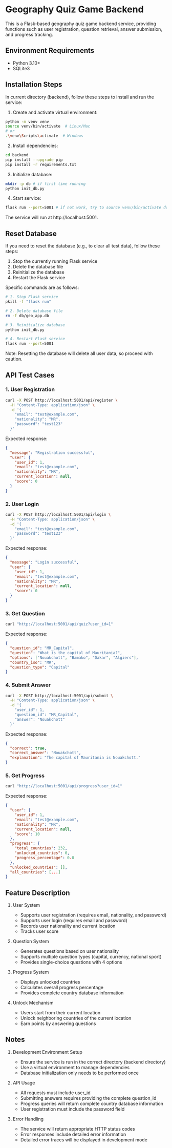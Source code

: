 # Geography Quiz Game Backend

This is a Flask-based geography quiz game backend service, providing functions such as user registration, question retrieval, answer submission, and progress tracking.

## Environment Requirements
- Python 3.10+
- SQLite3

## Installation Steps
In current directory (backend), follow these steps to install and run the service:

1. Create and activate virtual environment:
```bash
python -m venv venv
source venv/bin/activate  # Linux/Mac
# or
.\venv\Scripts\activate  # Windows
```

2. Install dependencies:
```bash
cd backend
pip install --upgrade pip
pip install -r requirements.txt
```

3. Initialize database:
```bash
mkdir -p db # if first time running
python init_db.py
```

4. Start service:
```bash
flask run --port=5001 # if not work, try to source venv/bin/activate double times
```

The service will run at http://localhost:5001.

## Reset Database
If you need to reset the database (e.g., to clear all test data), follow these steps:

1. Stop the currently running Flask service
2. Delete the database file
3. Reinitialize the database
4. Restart the Flask service

Specific commands are as follows:
```bash
# 1. Stop Flask service
pkill -f "flask run"

# 2. Delete database file
rm -f db/geo_app.db

# 3. Reinitialize database
python init_db.py

# 4. Restart Flask service
flask run --port=5001
```

Note: Resetting the database will delete all user data, so proceed with caution.

## API Test Cases

### 1. User Registration
```bash
curl -X POST http://localhost:5001/api/register \
  -H "Content-Type: application/json" \
  -d '{
    "email": "test@example.com",
    "nationality": "MR",
    "password": "test123"
  }'
```

Expected response:
```json
{
  "message": "Registration successful",
  "user": {
    "user_id": 1,
    "email": "test@example.com",
    "nationality": "MR",
    "current_location": null,
    "score": 0
  }
}
```

### 2. User Login
```bash
curl -X POST http://localhost:5001/api/login \
  -H "Content-Type: application/json" \
  -d '{
    "email": "test@example.com",
    "password": "test123"
  }'
```

Expected response:
```json
{
  "message": "Login successful",
  "user": {
    "user_id": 1,
    "email": "test@example.com",
    "nationality": "MR",
    "current_location": null,
    "score": 0
  }
}
```

### 3. Get Question
```bash
curl "http://localhost:5001/api/quiz?user_id=1"
```

Expected response:
```json
{
  "question_id": "MR_Capital",
  "question": "What is the capital of Mauritania?",
  "options": ["Nouakchott", "Bamako", "Dakar", "Algiers"],
  "country_iso": "MR",
  "question_type": "Capital"
}
```

### 4. Submit Answer
```bash
curl -X POST http://localhost:5001/api/submit \
  -H "Content-Type: application/json" \
  -d '{
    "user_id": 1,
    "question_id": "MR_Capital",
    "answer": "Nouakchott"
  }'
```

Expected response:
```json
{
  "correct": true,
  "correct_answer": "Nouakchott",
  "explanation": "The capital of Mauritania is Nouakchott."
}
```

### 5. Get Progress
```bash
curl "http://localhost:5001/api/progress?user_id=1"
```

Expected response:
```json
{
  "user": {
    "user_id": 1,
    "email": "test@example.com",
    "nationality": "MR",
    "current_location": null,
    "score": 10
  },
  "progress": {
    "total_countries": 232,
    "unlocked_countries": 0,
    "progress_percentage": 0.0
  },
  "unlocked_countries": [],
  "all_countries": [...]
}
```

## Feature Description

1. User System
   - Supports user registration (requires email, nationality, and password)
   - Supports user login (requires email and password)
   - Records user nationality and current location
   - Tracks user score

2. Question System
   - Generates questions based on user nationality
   - Supports multiple question types (capital, currency, national sport)
   - Provides single-choice questions with 4 options

3. Progress System
   - Displays unlocked countries
   - Calculates overall progress percentage
   - Provides complete country database information

4. Unlock Mechanism
   - Users start from their current location
   - Unlock neighboring countries of the current location
   - Earn points by answering questions

## Notes

1. Development Environment Setup
   - Ensure the service is run in the correct directory (backend directory)
   - Use a virtual environment to manage dependencies
   - Database initialization only needs to be performed once

2. API Usage
   - All requests must include user_id
   - Submitting answers requires providing the complete question_id
   - Progress queries will return complete country database information
   - User registration must include the password field

3. Error Handling
   - The service will return appropriate HTTP status codes
   - Error responses include detailed error information
   - Detailed error traces will be displayed in development mode
